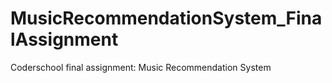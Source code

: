 # MusicRecommendationSystem_FinalAssignment
Coderschool final assignment: Music Recommendation System
